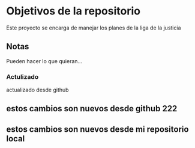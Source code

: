 # Objetivos de la repositorio

Este proyecto se encarga de manejar los planes de la liga de la justicia


## Notas
Pueden hacer lo que quieran...
### Actulizado
actualizado desde github

## estos cambios son nuevos desde github 222
## estos cambios son nuevos desde mi repositorio local
